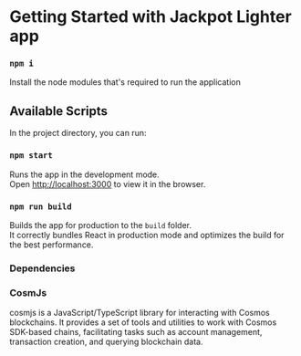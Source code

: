 # Getting Started with Jackpot Lighter app

### `npm i`

Install the node modules that's required to run the application

## Available Scripts

In the project directory, you can run:

### `npm start`

Runs the app in the development mode.\
Open [http://localhost:3000](http://localhost:3000) to view it in the browser.

### `npm run build`

Builds the app for production to the `build` folder.\
It correctly bundles React in production mode and optimizes the build for the best performance.


### Dependencies

### CosmJs

cosmjs is a JavaScript/TypeScript library for interacting with Cosmos blockchains. It provides a set of tools and utilities to work with Cosmos SDK-based chains, facilitating tasks such as account management, transaction creation, and querying blockchain data.

